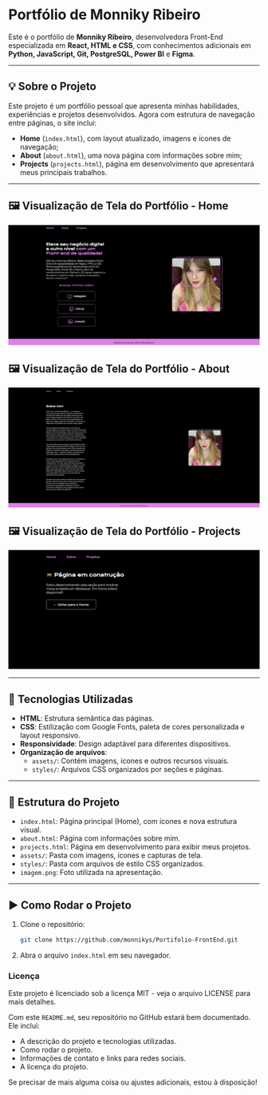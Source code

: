 ﻿# Portfólio de Monniky Ribeiro

Este é o portfólio de **Monniky Ribeiro**, desenvolvedora Front-End especializada em **React, HTML e CSS**, com conhecimentos adicionais em **Python, JavaScript, Git, PostgreSQL, Power BI** e **Figma**.

---

## 💡 Sobre o Projeto

Este projeto é um portfólio pessoal que apresenta minhas habilidades, experiências e projetos desenvolvidos. Agora com estrutura de navegação entre páginas, o site inclui:

- **Home** (`index.html`), com layout atualizado, imagens e ícones de navegação;
- **About** (`about.html`), uma nova página com informações sobre mim;
- **Projects** (`projects.html`), página em desenvolvimento que apresentará meus principais trabalhos.

---

## 🖼️ Visualização de Tela do Portfólio - Home
![Captura de Tela do Portfólio - Home](assets/images/home.jpg)

## 🖼️ Visualização de Tela do Portfólio - About
![Captura de Tela do Portfólio - About](assets/images/about.jpg)

## 🖼️ Visualização de Tela do Portfólio - Projects
![Captura de Tela do Portfólio - About](assets/images/projects.jpg)

---

## 🚀 Tecnologias Utilizadas

- **HTML**: Estrutura semântica das páginas.
- **CSS**: Estilização com Google Fonts, paleta de cores personalizada e layout responsivo.
- **Responsividade**: Design adaptável para diferentes dispositivos.
- **Organização de arquivos**:
  - `assets/`: Contém imagens, ícones e outros recursos visuais.
  - `styles/`: Arquivos CSS organizados por seções e páginas.

---

## 📁 Estrutura do Projeto

- `index.html`: Página principal (Home), com ícones e nova estrutura visual.
- `about.html`: Página com informações sobre mim.
- `projects.html`: Página em desenvolvimento para exibir meus projetos.
- `assets/`: Pasta com imagens, ícones e capturas de tela.
- `styles/`: Pasta com arquivos de estilo CSS organizados.
- `imagem.png`: Foto utilizada na apresentação.

---

## ▶️ Como Rodar o Projeto

1. Clone o repositório:
   ```bash
   git clone https://github.com/monnikys/Portifolio-FrontEnd.git


2. Abra o arquivo `index.html` em seu navegador.

### Licença
Este projeto é licenciado sob a licença MIT - veja o arquivo LICENSE para mais detalhes.

Com este `README.md`, seu repositório no GitHub estará bem documentado. Ele inclui:

- A descrição do projeto e tecnologias utilizadas.
- Como rodar o projeto.
- Informações de contato e links para redes sociais.
- A licença do projeto.

Se precisar de mais alguma coisa ou ajustes adicionais, estou à disposição!
